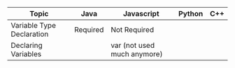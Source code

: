 | Topic                       | Java        | Javascript                  | Python      | C++       |
| ------                      |------       |------------                 |--------     |-----      |
| Variable Type Declaration   | Required    | Not Required                |             |           |
| Declaring Variables         |             | var (not used much anymore) |             |           |


